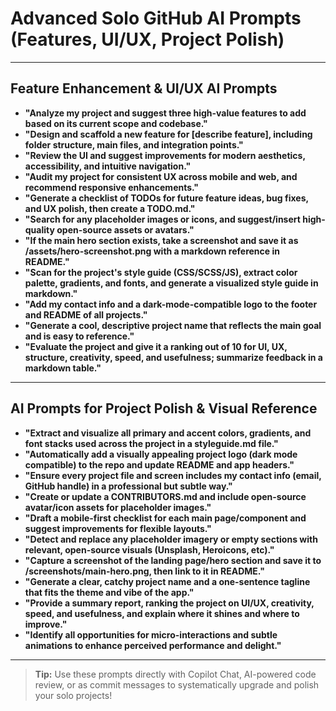 # Advanced Solo GitHub AI Prompts (Features, UI/UX, Project Polish)

---

## Feature Enhancement & UI/UX AI Prompts

- **"Analyze my project and suggest three high-value features to add based on its current scope and codebase."**
- **"Design and scaffold a new feature for [describe feature], including folder structure, main files, and integration points."**
- **"Review the UI and suggest improvements for modern aesthetics, accessibility, and intuitive navigation."**
- **"Audit my project for consistent UX across mobile and web, and recommend responsive enhancements."**
- **"Generate a checklist of TODOs for future feature ideas, bug fixes, and UX polish, then create a TODO.md."**
- **"Search for any placeholder images or icons, and suggest/insert high-quality open-source assets or avatars."**
- **"If the main hero section exists, take a screenshot and save it as /assets/hero-screenshot.png with a markdown reference in README."**
- **"Scan for the project's style guide (CSS/SCSS/JS), extract color palette, gradients, and fonts, and generate a visualized style guide in markdown."**
- **"Add my contact info and a dark-mode-compatible logo to the footer and README of all projects."**
- **"Generate a cool, descriptive project name that reflects the main goal and is easy to reference."**
- **"Evaluate the project and give it a ranking out of 10 for UI, UX, structure, creativity, speed, and usefulness; summarize feedback in a markdown table."**

---

## AI Prompts for Project Polish & Visual Reference

- **"Extract and visualize all primary and accent colors, gradients, and font stacks used across the project in a styleguide.md file."**
- **"Automatically add a visually appealing project logo (dark mode compatible) to the repo and update README and app headers."**
- **"Ensure every project file and screen includes my contact info (email, GitHub handle) in a professional but subtle way."**
- **"Create or update a CONTRIBUTORS.md and include open-source avatar/icon assets for placeholder images."**
- **"Draft a mobile-first checklist for each main page/component and suggest improvements for flexible layouts."**
- **"Detect and replace any placeholder imagery or empty sections with relevant, open-source visuals (Unsplash, Heroicons, etc)."**
- **"Capture a screenshot of the landing page/hero section and save it to /screenshots/main-hero.png, then link to it in README."**
- **"Generate a clear, catchy project name and a one-sentence tagline that fits the theme and vibe of the app."**
- **"Provide a summary report, ranking the project on UI/UX, creativity, speed, and usefulness, and explain where it shines and where to improve."**
- **"Identify all opportunities for micro-interactions and subtle animations to enhance perceived performance and delight."**

---

> **Tip:** Use these prompts directly with Copilot Chat, AI-powered code review, or as commit messages to systematically upgrade and polish your solo projects!